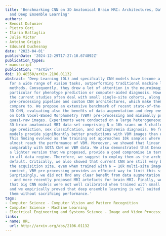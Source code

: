 ```yaml
---
title: 'Benchmarking CNN on 3D Anatomical Brain MRI: Architectures, Data Augmentation
  and Deep Ensemble Learning'
authors:
- Benoit Dufumier
- Pietro Gori
- Ilaria Battaglia
- Julie Victor
- Antoine Grigis
- Edouard Duchesnay
date: '2023-04-01'
publishDate: '2024-12-29T17:27:10.674892Z'
publication_types:
- manuscript
publication: '*arXiv*'
doi: 10.48550/arXiv.2106.01132
abstract: 'Deep Learning (DL) and speciﬁcally CNN models have become a de facto method
  for a wide range of vision tasks, outperforming traditional machine learning (ML)
  methods. Consequently, they drew a lot of attention in the neuroimaging ﬁeld in
  particular for phenotype prediction or computer-aided diagnosis. However, most of
  the current studies often deal with small single-site cohorts, along with a speciﬁc
  pre-processing pipeline and custom CNN architectures, which make them difﬁcult to
  compare to. We propose an extensive benchmark of recent state-of-the-art (SOTA)
  3D CNN, evaluating also the beneﬁts of data augmentation and deep ensemble learning,
  on both Voxel-Based Morphometry (VBM) pre-processing and minimally preprocessed
  quasi-raw images. Experiments were conducted on a large heterogeneous multi-site
  3D brain anatomical MRI data-set comprising N = 10k scans on 3 challenging tasks:
  age prediction, sex classiﬁcation, and schizophrenia diagnosis. We found that all
  models provide signiﬁcantly better predictions with VBM images than quasi-raw data.
  This ﬁnding evolved as the training set approaches 10k samples where quasi-raw data
  almost reach the performance of VBM. Moreover, we showed that linear models perform
  comparably with SOTA CNN on VBM data. We also demonstrated that DenseNet and tiny-DenseNet,
  a lighter version that we proposed, provide a good compromise in terms of performance
  in all data regime. Therefore, we suggest to employ them as the architectures by
  default. Critically, we also showed that current CNN are still very biased towards
  the acquisition site, even when trained with N = 10k multi-site images. In this
  context, VBM pre-processing provides an efﬁcient way to limit this site effect.
  Surprisingly, we did not ﬁnd any clear beneﬁt from data augmentation techniques
  - and more recently proposed MRI artefacts for brain MRI. Finally, we also showed
  that big CNN models were not well calibrated when trained with small brain MRI data-sets
  and we empirically proved that deep ensemble learning is well suited to re-calibrate
  them without sacriﬁcing performance.'
tags:
- Computer Science - Computer Vision and Pattern Recognition
- Computer Science - Machine Learning
- Electrical Engineering and Systems Science - Image and Video Processing
links:
- name: URL
  url: http://arxiv.org/abs/2106.01132
---
```

